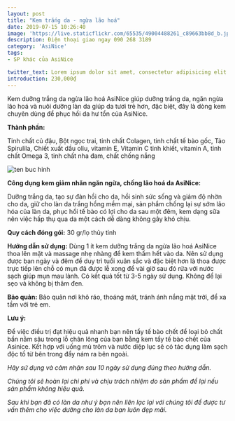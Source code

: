 ```yaml
---
layout: post
title: "Kem trắng da - ngừa lão hoá"
date: 2019-07-15 10:26:40
image: 'https://live.staticflickr.com/65535/49004488261_c89663bb8d_b.jpg'
description: Điện thoại giao ngay 090 268 3189
category: 'AsiNice'
tags:
- SP khác của AsiNice

twitter_text: Lorem ipsum dolor sit amet, consectetur adipisicing elit.
introduction: 230,000₫
---
```


Kem dưỡng trắng da ngừa lão hoá AsiNice giúp dưỡng trắng da, ngăn ngừa lão hoá và nuôi dưỡng làn da giúp da tươi trẻ hơn, đặc biệt, đây là dòng kem chuyên dùng để phục hồi da hư tổn của AsiNice.

**Thành phần:**

Tinh chất củ đậu, Bột ngọc trai, tinh chất Colagen, tinh chất tế bào gốc, Tảo Spirulila, Chiết xuất dầu oliu, vitamin E, Vitamin C tinh khiết, vitamin A, tinh chất Omega 3, tinh chất nha đam, chất chống nắng

![ten buc hinh](https://live.staticflickr.com/65535/49004696257_40c4d752d3_b.jpg "ten buc hinh")

**Công dụng kem giảm nhăn ngăn ngừa, chống lão hoá da AsiNice:**

Dưỡng trắng da, tạo sự đàn hồi cho da, hồi sinh sức sống và giảm độ nhờn cho da, giữ cho làn da trắng hồng mềm mại, sản phẩm chống lại sự sớm lão hóa của làn da, phục hồi tế bào có lợi cho da sau một đêm, kem dạng sữa nên việc hấp thụ qua da một cách dễ dàng không gây khó chịu.

**Quy cách đóng gói:** 30 gr/lọ thủy tinh


**Hướng dẫn sử dụng:** Dùng 1 ít kem dưỡng trắng da ngừa lão hoá AsiNice thoa lên mặt và massage nhẹ nhàng để kem thấm hết vào da. Nên sử dụng được ban ngày và đêm để duy trì tuổi xuân sắc và đặc biệt hơn là thoa được trực tiếp lên chỗ có mụn đã được lễ xong để vài giờ sau đó rửa với nước sạch giúp mụn mau lành. Có kết quả tốt từ 3-5 ngày sử dụng. Không để lại sẹo và không bị thâm đen.

**Bảo quản:** Bảo quản nơi khô ráo, thoáng mát, tránh ánh nắng mặt trời, để xa tầm với trẻ em.

**Lưu ý:**

Để việc điều trị đạt hiệu quả nhanh bạn nên tẩy tế bào chết để loại bỏ chất bẩn nằm sâu trong lỗ chân lông của bạn bằng kem tẩy tế bào chết của Asinice. Kết hợp với uống mủ trôm và nước diệp lục sẽ có tác dụng làm sạch độc tố từ bên trong đẩy nám ra bên ngoài.

*Hãy sử dụng và cảm nhận sau 10 ngày sử dụng đúng theo hướng dẫn.*

*Chúng tôi sẽ hoàn lại chi phí và chịu trách nhiệm do sản phẩm để lại nếu sản phẩm không hiệu quả.*

*Sau khi bạn đã có làn da như ý bạn nên liên lạc lại với chúng tôi để được tư vấn thêm cho việc dưỡng cho làn da bạn luôn đẹp mãi.*

